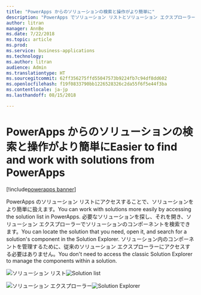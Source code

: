 ```yaml
---
title: "PowerApps からのソリューションの検索と操作がより簡単に"
description: "PowerApps でソリューション リストとソリューション エクスプローラーを使用できます。"
author: litran
manager: AnnBe
ms.date: 7/22/2018
ms.topic: article
ms.prod: 
ms.service: business-applications
ms.technology: 
ms.author: litran
audience: Admin
ms.translationtype: HT
ms.sourcegitcommit: 62ff356275ffd55047573b9224fb7c94df8dd602
ms.openlocfilehash: f19f0833790bb1226528326c2da55f6f5e44f3ba
ms.contentlocale: ja-jp
ms.lasthandoff: 08/15/2018

---
```

# <a name="easier-to-find-and-work-with-solutions-from-powerapps"></a><span data-ttu-id="23660-103">PowerApps からのソリューションの検索と操作がより簡単に</span><span class="sxs-lookup"><span data-stu-id="23660-103">Easier to find and work with solutions from PowerApps</span></span>

[!include[powerapps banner](../includes/powerapps.md)]




<span data-ttu-id="23660-104">PowerApps のソリューション リストにアクセスすることで、ソリューションをより簡単に扱えます。</span><span class="sxs-lookup"><span data-stu-id="23660-104">You can work with solutions more easily by accessing the solution list in PowerApps.</span></span> <span data-ttu-id="23660-105">必要なソリューションを探し、それを開き、ソリューション エクスプローラーでソリューションのコンポーネントを検索できます。</span><span class="sxs-lookup"><span data-stu-id="23660-105">You can locate the solution that you need, open it, and search for a solution's component in the Solution Explorer.</span></span> <span data-ttu-id="23660-106">ソリューション内のコンポーネントを管理するために、従来のソリューション エクスプローラーにアクセスする必要はありません。</span><span class="sxs-lookup"><span data-stu-id="23660-106">You don't need to access the classic Solution Explorer to manage the components within a solution.</span></span>

<span data-ttu-id="23660-107">![ソリューション リスト](media/solution-list.png  "ソリューション リスト")</span><span class="sxs-lookup"><span data-stu-id="23660-107">![Solution list](media/solution-list.png  "Solution list")</span></span>

<span data-ttu-id="23660-108">![ソリューション エクスプローラー](media/solution-explorer.png  "ソリューション エクスプローラー")</span><span class="sxs-lookup"><span data-stu-id="23660-108">![Solution Explorer](media/solution-explorer.png  "Solution Explorer")</span></span>



